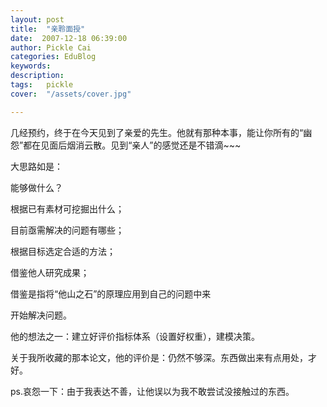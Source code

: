 ```yaml
---
layout: post  
title:  "亲聆面授"
date:  2007-12-18 06:39:00
author: Pickle Cai  
categories: EduBlog  
keywords: 
description:   
tags:	pickle   
cover:  "/assets/cover.jpg"  

---
```


几经预约，终于在今天见到了亲爱的先生。他就有那种本事，能让你所有的“幽怨”都在见面后烟消云散。见到“亲人”的感觉还是不错滴~~~



大思路如是：





能够做什么？ 



根据已有素材可挖掘出什么； 

目前亟需解决的问题有哪些；

根据目标选定合适的方法； 

借鉴他人研究成果； 



借鉴是指将“他山之石”的原理应用到自己的问题中来

开始解决问题。

他的想法之一：建立好评价指标体系（设置好权重），建模决策。



关于我所收藏的那本论文，他的评价是：仍然不够深。东西做出来有点用处，才好。



ps.哀怨一下：由于我表达不善，让他误以为我不敢尝试没接触过的东西。



		    
